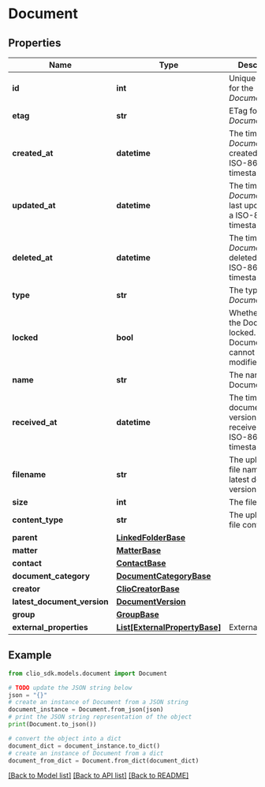 # Document


## Properties

Name | Type | Description | Notes
------------ | ------------- | ------------- | -------------
**id** | **int** | Unique identifier for the *Document* | [optional] 
**etag** | **str** | ETag for the *Document* | [optional] 
**created_at** | **datetime** | The time the *Document* was created (as a ISO-8601 timestamp) | [optional] 
**updated_at** | **datetime** | The time the *Document* was last updated (as a ISO-8601 timestamp) | [optional] 
**deleted_at** | **datetime** | The time the *Document* was deleted (as a ISO-8601 timestamp) | [optional] 
**type** | **str** | The type of the *Document* | [optional] 
**locked** | **bool** | Whether or not the Document is locked. Locked Document cannot be modified | [optional] 
**name** | **str** | The name of the Document | [optional] 
**received_at** | **datetime** | The time the last document version was received (as an ISO-8601 timestamp) | [optional] 
**filename** | **str** | The uploaded file name of the latest document version. | [optional] 
**size** | **int** | The file size | [optional] 
**content_type** | **str** | The uploaded file content type | [optional] 
**parent** | [**LinkedFolderBase**](LinkedFolderBase.md) |  | [optional] 
**matter** | [**MatterBase**](MatterBase.md) |  | [optional] 
**contact** | [**ContactBase**](ContactBase.md) |  | [optional] 
**document_category** | [**DocumentCategoryBase**](DocumentCategoryBase.md) |  | [optional] 
**creator** | [**ClioCreatorBase**](ClioCreatorBase.md) |  | [optional] 
**latest_document_version** | [**DocumentVersion**](DocumentVersion.md) |  | [optional] 
**group** | [**GroupBase**](GroupBase.md) |  | [optional] 
**external_properties** | [**List[ExternalPropertyBase]**](ExternalPropertyBase.md) | ExternalProperty | [optional] 

## Example

```python
from clio_sdk.models.document import Document

# TODO update the JSON string below
json = "{}"
# create an instance of Document from a JSON string
document_instance = Document.from_json(json)
# print the JSON string representation of the object
print(Document.to_json())

# convert the object into a dict
document_dict = document_instance.to_dict()
# create an instance of Document from a dict
document_from_dict = Document.from_dict(document_dict)
```
[[Back to Model list]](../README.md#documentation-for-models) [[Back to API list]](../README.md#documentation-for-api-endpoints) [[Back to README]](../README.md)


